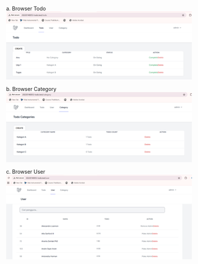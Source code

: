a. Browser Todo
![alt text](<Screenshot 2025-05-12 213921.png>)

b. Browser Category
![alt text](<Screenshot 2025-05-12 213935.png>)

c. Browser User
![alt text](<Screenshot 2025-05-12 213945.png>)